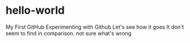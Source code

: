 # hello-world
My First GitHub
Experimenting with Github
Let's see how it goes
It don't seem to find in comparison. not sure what's wrong
